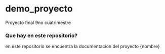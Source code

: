 # demo_proyecto
Proyecto final 9no cuatrimestre

### Que hay en este repositorio?
en este repositorio se encuentra la documentacion del proyecto {nombre}
